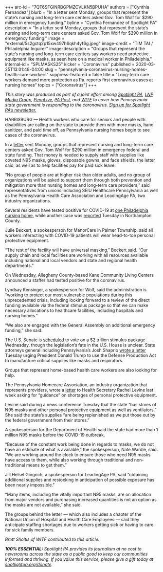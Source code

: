 +++
arc-id = "7QT6SFGINRBGPMZCVLKN5BPUHA"
authors = ["Cynthia Fernandez"]
blurb = "In a letter sent Monday, groups that represent the state’s nursing and long-term care centers asked Gov. Tom Wolf for $290 million in emergency funding."
byline = "Cynthia Fernandez of Spotlight PA"
description = "In a letter sent Monday, groups that represent the state’s nursing and long-term care centers asked Gov. Tom Wolf for $290 million in emergency funding."
image = "external/5s2gctq2p15xw497h6qkh4yf6g.jpeg"
image-credit = "TIM TAI / Philadelphia Inquirer"
image-description = "Groups that represent the state’s nursing and long-term care centers say workers need protective equipment like masks, as seen here on a medical worker in Philadelphia."
internal-id = "SPLMASKS25"
kicker = "Coronavirus"
published = 2020-03-25T13:01:48-04:00
slug = "pennsylvania-coronavirus-nursing-homes-health-care-workers"
suppress-featured = false
title = "Long-term care workers demand more protection as Pa. reports first coronavirus cases at nursing homes"
topics = ["Coronavirus"]
+++

<i>This story was produced as part of a joint effort among </i><a href="https://lesspage.com/"><i>Spotlight PA</i></a><i>, </i><a href="https://lancasteronline.com/"><i>LNP Media Group</i></a><i>, </i><a href="https://www.pennlive.com/"><i>PennLive</i></a><i>, </i><a href="https://papost.org/"><i>PA Post</i></a><i>, and </i><a href="https://www.witf.org/"><i>WITF</i></a><i> to cover how Pennsylvania state government is responding to the coronavirus. </i><a href="https://lesspage.com/newsletters"><i>Sign up for Spotlight PA’s newsletter.</i></a>

HARRISBURG — Health workers who care for seniors and people with disabilities are calling on the state to provide them with more masks, hand sanitizer, and paid time off, as Pennsylvania nursing homes begin to see cases of the coronavirus.

In a <a href="https://web.archive.org/web/20210929162155/https://www.leadingagepa.org/Portals/0/Documents/LAPA%20-%20PHCA%20-%20SEIU%20Letter%20to%20Governor_SIGNATURES.pdf?ver=2020-03-23-232040-953">letter</a> sent Monday, groups that represent nursing and long-term care centers asked Gov. Tom Wolf for $290 million in emergency federal and state funding. That money is needed to supply staff with supplies like coveted N95 masks, gloves, disposable gowns, and face shields, the letter said, as well as to help facilities pay for paid sick leave.

“No group of people are at higher risk than older adults, and no group of organizations will be asked to support them through both prevention and mitigation more than nursing homes and long-term care providers,” said representatives from unions including SEIU Healthcare Pennsylvania as well as the Pennsylvania Health Care Association and LeadingAge PA, two industry organizations.

Several residents have tested positive for COVID-19 at <a href="https://www.inquirer.com/health/coronavirus/mount-laurel-nursing-home-coronavirus-cases-20200324.html" target="_blank">one Philadelphia nursing home</a>, while another case was <a href="https://www.mcall.com/news/local/mc-coronavirus-easton-manorcare-reports-presumed-positive-case-20200324-egrbc3f53jgdvorlovjhni5r3a-story.html">reported</a> Tuesday in Northampton County.

Julie Beckert, a spokesperson for ManorCare in Palmer Township, said all workers interacting with COVID-19 patients will wear head-to-toe personal protective equipment.

“The rest of the facility will have universal masking,” Beckert said. “Our supply chain and local facilities are working with all resources available including national and local vendors and state and regional health departments.”

<script src="https://lesspage.com/embed.js" async></script><div data-spl-embed-version="1" data-spl-src="https://lesspage.com/embeds/donate/"></div>

On Wednesday, Allegheny County-based Kane Community Living Centers announced a staffer had tested positive for the coronavirus.

Lyndsay Kensinger, a spokesperson for Wolf, said the administration is “working to protect our most vulnerable populations during this unprecedented crisis, including looking forward to a review of the direct funding available via the federal stimulus package so that we can make necessary allocations to healthcare facilities, including hospitals and nursing homes.”

“We also are engaged with the General Assembly on additional emergency funding,” she said.

The U.S. Senate is <a href="https://www.washingtonpost.com/business/2020/03/25/trump-senate-coronavirus-economic-stimulus-2-trillion/">scheduled</a> to vote on a $2 trillion stimulus package Wednesday, though the legislation’s fate in the U.S. House is unclear. State attorneys general including Pennsylvania’s Josh Shaprio <a href="https://www.attorneygeneral.gov/wp-content/uploads/2020/03/2020-03-24-Esigned_AG-Ltr-to-the-POTUS-re-shortage-of-critical-supplies.pdf">wrote a letter </a>Tuesday urging President Donald Trump to use the Defense Production Act to manufacture critical supplies like masks and respirators.

Groups that represent home-based health care workers are also looking for help.

The Pennsylvania Homecare Association, an industry organization that represents providers, wrote a <a href="https://www.pahomecare.org/assets/docs/03.18.2020PHA_Dr.Levine.pdf">letter</a> to Health Secretary Rachel Levine last week asking for “guidance” on shortages of personal protective equipment.

Levine said during a news conference Tuesday that the state “has stores of N95 masks and other personal protective equipment as well as ventilators.” She said the state’s supplies “are being replenished as we put those out by the federal government from their stores.”

<script src="https://lesspage.com/embed.js" async></script><div data-spl-embed-version="1" data-spl-src="https://lesspage.com/embeds/newsletter/"></div>

A spokesperson for the Department of Health said the state had more than 1 million N95 masks before the COVID-19 outbreak.

“Because of the constant work being done in regards to masks, we do not have an estimate of what is available,” the spokesperson, Nate Wardle, said. “We are working around the clock to ensure those who need N95 masks have access to them, while also working through traditional and non-traditional means to get them.”

Jill Helsel Gingrich, a spokesperson for LeadingAge PA, said “obtaining additional supplies and restocking in anticipation of possible exposure has been nearly impossible.”

“Many items, including the vitally important N95 masks, are on allocation from major vendors and purchasing increased quantities is not an option as the masks are not available,” she said.

The groups behind the letter — which also includes a chapter of the National Union of Hospital and Health Care Employees — said they anticipate staffing shortages due to workers getting sick or having to care for sick family members.

<i>Brett Sholtis of WITF contributed to this article.</i>

<i><b>100% ESSENTIAL: </b></i><i>Spotlight PA provides its journalism at no cost to newsrooms across the state as a public good to keep our communities informed and thriving. If you value this service, please give a gift today at </i><a href="https://lesspage.com/donate"><i>spotlightpa.org/donate</i></a><i>.</i>

<script src="https://lesspage.com/embed.js" async></script><div data-spl-embed-version="1" data-spl-src="https://lesspage.com/embeds/tips/?tip_text=Do%20you%20have%20a%20tip%20about%20%3Cb%3Ehow%20Pa.'s%20government%20is%20responding%20to%20the%20coronavirus%3C%2Fb%3E%3F%20Tell%20us."></div>

